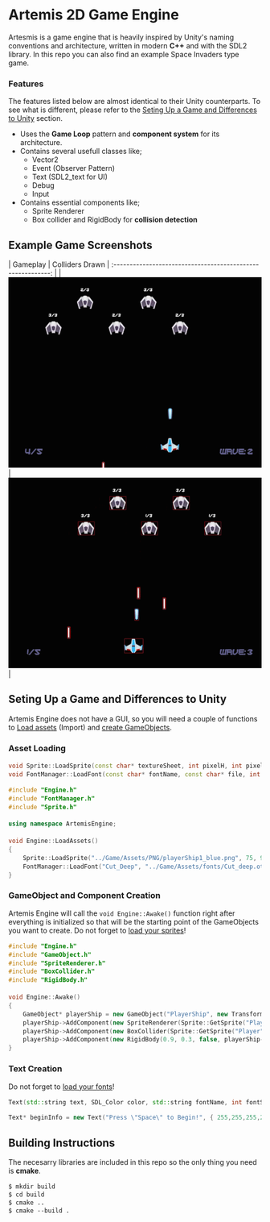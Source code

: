 # Artemis 2D Game Engine

Artesmis is a game engine that is heavily inspired by Unity's naming conventions and architecture, written in modern **C++** and with the SDL2 library.
In this repo you can also find an example Space Invaders type game.

### Features
The features listed below are almost identical to their Unity counterparts. To see what is different, please refer to the [Seting Up a Game and Differences to Unity](#seting-up-a-game-and-differences-to-unity) section.

- Uses the **Game Loop** pattern and **component system** for its architecture.
- Contains several usefull classes like;
  - Vector2
  - Event (Observer Pattern)
  - Text (SDL2_text for UI)
  - Debug
  - Input
- Contains essential components like;
  - Sprite Renderer
  - Box collider and RigidBody for **collision detection**

## Example Game Screenshots

| Gameplay | Colliders Drawn |
:----------------------------------------------------------: |
| ![normal gameplay](/docs/normalGameplay.gif) | ![debug gameplay](/docs/debugGameplay.gif) |


## Seting Up a Game and Differences to Unity
Artemis Engine does not have a GUI, so you will need a couple of functions to [Load assets](#asset-loading) (Import) and [create GameObjects](#gameobject-and-component-creation).

### Asset Loading
```cpp
void Sprite::LoadSprite(const char* textureSheet, int pixelH, int pixelW, std::string name);
void FontManager::LoadFont(const char* fontName, const char* file, int fontSize);
```
```cpp
#include "Engine.h"
#include "FontManager.h"
#include "Sprite.h"

using namespace ArtemisEngine;

void Engine::LoadAssets()
{
	Sprite::LoadSprite("../Game/Assets/PNG/playerShip1_blue.png", 75, 99, "Player");
	FontManager::LoadFont("Cut_Deep", "../Game/Assets/fonts/Cut_deep.otf", 20);
}
```

### GameObject and Component Creation
Artemis Engine will call the `void Engine::Awake()` function right after everything is initialized so that will be the starting point of the GameObjects you want to create. Do not forget to [load your sprites](#asset-loading)!

```cpp
#include "Engine.h"
#include "GameObject.h"
#include "SpriteRenderer.h"
#include "BoxCollider.h"
#include "RigidBody.h"

void Engine::Awake()
{
    GameObject* playerShip = new GameObject("PlayerShip", new Transform(new Vector2(0, -2.3), new Vector2(0.6, 0.6)));
    playerShip->AddComponent(new SpriteRenderer(Sprite::GetSprite("Player")));
    playerShip->AddComponent(new BoxCollider(Sprite::GetSprite("Player")));
    playerShip->AddComponent(new RigidBody(0.9, 0.3, false, playerShip->GetComponent<BoxCollider>()));
}
```

### Text Creation
Do not forget to [load your fonts](#asset-loading)!

```cpp
Text(std::string text, SDL_Color color, std::string fontName, int fontSize, Vector2 position);
```
```cpp
Text* beginInfo = new Text("Press \"Space\" to Begin!", { 255,255,255,255 }, "Cut_Deep", 2, Vector2(0, -0.5));
```

## Building Instructions
The necesarry libraries are included in this repo so the only thing you need is **cmake**.

```shell script
$ mkdir build
$ cd build
$ cmake ..
$ cmake --build .
```
